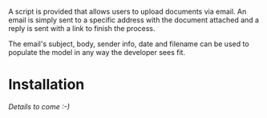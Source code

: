 A script is provided that allows users to upload documents via email. An email is simply sent to a specific address with the document attached and a reply is sent with a link to finish the process.

The email's subject, body, sender info, date and filename can be used to populate the model in any way the developer sees fit.

# Installation #
_Details to come :-)_